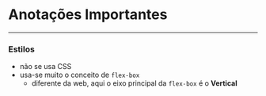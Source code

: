 # Anotações Importantes

---

### Estilos

- não se usa CSS
- usa-se muito o conceito de `flex-box`
  - diferente da web, aqui o eixo principal da `flex-box` é o **Vertical**
